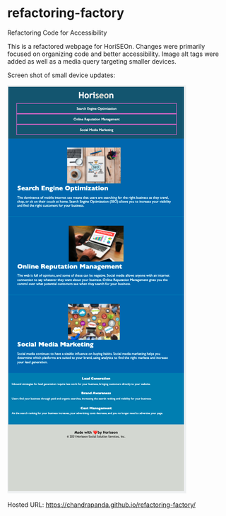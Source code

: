 # refactoring-factory
Refactoring Code for Accessibility

This is a refactored webpage for HoriSEOn. Changes were primarily focused on organizing code and better accessibility. Image alt tags were added as well as a media query targeting smaller devices. 

Screen shot of small device updates: 

![Screen shot of small device updates](./screenshot.png)

Hosted URL: 
https://chandrapanda.github.io/refactoring-factory/